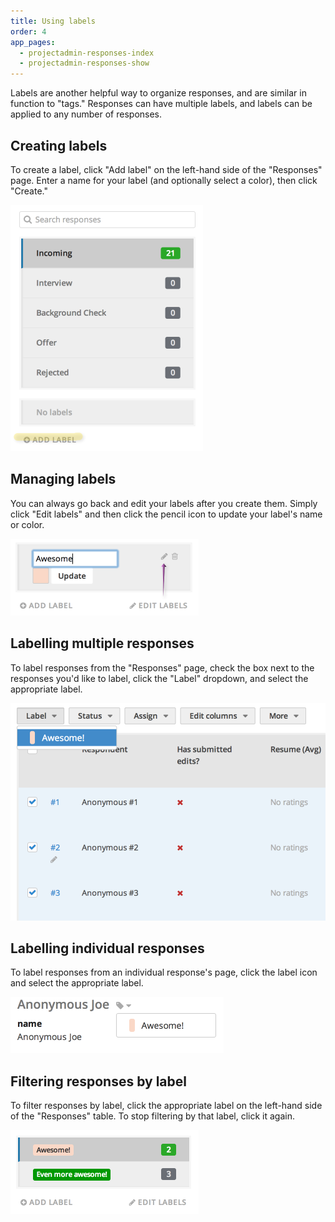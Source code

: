 ```yaml
---
title: Using labels
order: 4
app_pages:
  - projectadmin-responses-index
  - projectadmin-responses-show
---
```


Labels are another helpful way to organize responses, and are similar in function to "tags." Responses can have multiple labels, and labels can be applied to any number of responses.

## Creating labels

To create a label, click "Add label" on the left-hand side of the "Responses" page. Enter a name for your label (and optionally select a color), then click "Create."

![add label](../images/screenshot_add_label.png)

## Managing labels

You can always go back and edit your labels after you create them. Simply click "Edit labels" and then click the pencil icon to update your label's name or color.

![edit labels](../images/screenshot_edit_label.png)

## Labelling multiple responses

To label responses from the "Responses" page, check the box next to the responses you'd like to label, click the "Label" dropdown, and select the appropriate label.

![label responses](../images/screenshot_label_responses.png)

## Labelling individual responses

To label responses from an individual response's page, click the label icon and select the appropriate label.

![label response](../images/screenshot_label_response.png)

## Filtering responses by label

To filter responses by label, click the appropriate label on the left-hand side of the "Responses" table. To stop filtering by that label, click it again.

![filter label](../images/screenshot_filter_label.png)